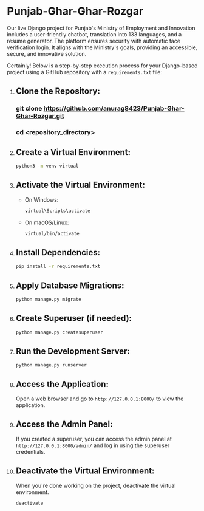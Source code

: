 # Punjab-Ghar-Ghar-Rozgar
Our live Django project for Punjab's Ministry of Employment and Innovation includes a user-friendly chatbot, translation into 133 languages, and a resume generator. The platform ensures security with automatic face verification login. It aligns with the Ministry's goals, providing an accessible, secure, and innovative solution.

Certainly! Below is a step-by-step execution process for your Django-based project using a GitHub repository with a `requirements.txt` file:

1. ## Clone the Repository:
   ### git clone https://github.com/anurag8423/Punjab-Ghar-Ghar-Rozgar.git
   ### cd <repository_directory>

2. ## Create a Virtual Environment:
   ```bash
   python3 -m venv virtual

4. ## Activate the Virtual Environment:
   - On Windows:
     ```bash
     virtual\Scripts\activate
     
   - On macOS/Linux:
     ```bash
     virtual/bin/activate

5. ## Install Dependencies:
   ```bash
   pip install -r requirements.txt

7. ## Apply Database Migrations:
   ```bash
   python manage.py migrate

9. ## Create Superuser (if needed):
   ```bash
   python manage.py createsuperuser

11. ## Run the Development Server:
    ```bash
    python manage.py runserver

12. ## Access the Application:
    Open a web browser and go to `http://127.0.0.1:8000/` to view the application.

13. ## Access the Admin Panel:
    If you created a superuser, you can access the admin panel at `http://127.0.0.1:8000/admin/` and log in using the superuser credentials.

14. ## Deactivate the Virtual Environment:
    When you're done working on the project, deactivate the virtual environment.
    ```bash
    deactivate
